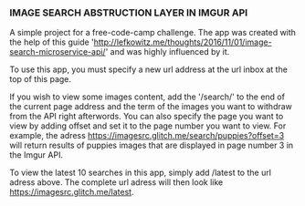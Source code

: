 
### IMAGE SEARCH ABSTRUCTION LAYER IN IMGUR API
A simple project for a free-code-camp challenge.
The app was created with the help of this guide 'http://lefkowitz.me/thoughts/2016/11/01/image-search-microservice-api/'
and was highly influenced by it.

To use this app, you must specify a new url address at the url inbox at the top of this page. 

If you wish to view some images content, add the '/search/' to the end of the current page address 
and the term of the images you want to withdraw from the API right afterwords.
You can also specify the page you want to view by adding offset and set it to the page number you want to view.
For example, the adress https://imagesrc.glitch.me/search/puppies?offset=3 will return results of puppies images 
that are displayed in page number 3 in the Imgur API. 

To view the latest 10 searches in this app, simply add /latest to the url adress above. 
The complete url adress will then look like https://imagesrc.glitch.me/latest.
